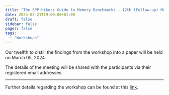 ```yaml
---
title: "The SPP-hikers Guide to Memory Benchmarks - 12th (Follow-up) Meeting"
date: 2024-02-21T19:00:00+01:00
draft: false
sidebar: false
pager: false
tags:
  - "Workshops"
---
```


Our twelfth to distill the findings from the workshop into a paper will be held on March 05, 2024.

The details of the meeting will be shared with the participants via their registered email addresses.

---

Further details regarding the workshop can be found at this [link](/posts/mini-workshop_2023).
